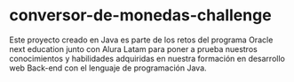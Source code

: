 # conversor-de-monedas-challenge
Este proyecto creado en Java es parte de los retos del programa Oracle next education junto con Alura Latam para poner a prueba nuestros conocimientos y habilidades adquiridas en nuestra formación en desarrollo web Back-end con el lenguaje de programación Java.
